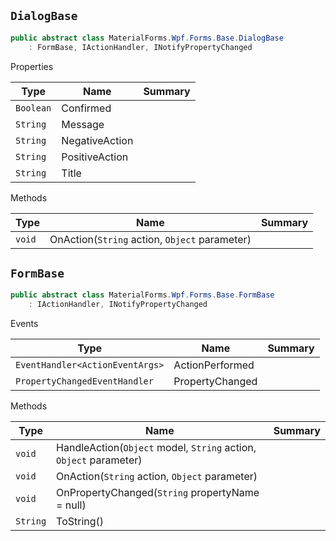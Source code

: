 ## `DialogBase`

```csharp
public abstract class MaterialForms.Wpf.Forms.Base.DialogBase
    : FormBase, IActionHandler, INotifyPropertyChanged

```

Properties

| Type | Name | Summary | 
| --- | --- | --- | 
| `Boolean` | Confirmed |  | 
| `String` | Message |  | 
| `String` | NegativeAction |  | 
| `String` | PositiveAction |  | 
| `String` | Title |  | 


Methods

| Type | Name | Summary | 
| --- | --- | --- | 
| `void` | OnAction(`String` action, `Object` parameter) |  | 


## `FormBase`

```csharp
public abstract class MaterialForms.Wpf.Forms.Base.FormBase
    : IActionHandler, INotifyPropertyChanged

```

Events

| Type | Name | Summary | 
| --- | --- | --- | 
| `EventHandler<ActionEventArgs>` | ActionPerformed |  | 
| `PropertyChangedEventHandler` | PropertyChanged |  | 


Methods

| Type | Name | Summary | 
| --- | --- | --- | 
| `void` | HandleAction(`Object` model, `String` action, `Object` parameter) |  | 
| `void` | OnAction(`String` action, `Object` parameter) |  | 
| `void` | OnPropertyChanged(`String` propertyName = null) |  | 
| `String` | ToString() |  | 


